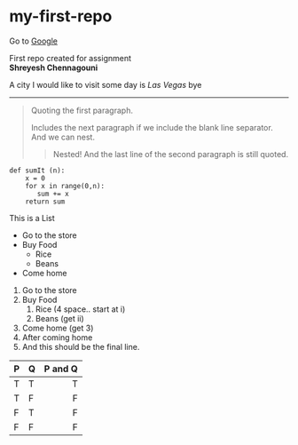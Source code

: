 # my-first-repo

Go to [Google](https://www.google.com)

First repo created for assignment <br>
__Shreyesh Chennagouni__

A city I would like to visit some day is *Las Vegas*
bye

---

> Quoting the first paragraph.
>
>Includes the next paragraph if we include
the blank line separator.
And we can nest.
>> Nested!
And the last line of the second paragraph
is still quoted.

~~~
def sumIt (n):
    x = 0
    for x in range(0,n):
       sum += x
    return sum
~~~
This is a List
* Go to the store
* Buy Food
  * Rice
  * Beans
* Come home

1. Go to the store
2. Buy Food
   1. Rice (4 space.. start at i)
   6. Beans (get ii)
1. Come home (get 3)
2. After coming home
3. And this should be the final line.

| P | Q | P and Q |
| --- | --- | ---: |
| T | T | T |
| T | F | F |
| F | T | F |
| F | F | F |
